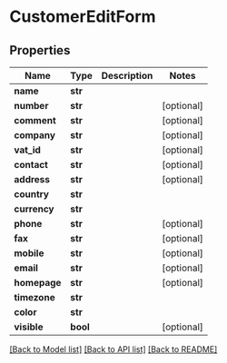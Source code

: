 # CustomerEditForm

## Properties
Name | Type | Description | Notes
------------ | ------------- | ------------- | -------------
**name** | **str** |  | 
**number** | **str** |  | [optional] 
**comment** | **str** |  | [optional] 
**company** | **str** |  | [optional] 
**vat_id** | **str** |  | [optional] 
**contact** | **str** |  | [optional] 
**address** | **str** |  | [optional] 
**country** | **str** |  | 
**currency** | **str** |  | 
**phone** | **str** |  | [optional] 
**fax** | **str** |  | [optional] 
**mobile** | **str** |  | [optional] 
**email** | **str** |  | [optional] 
**homepage** | **str** |  | [optional] 
**timezone** | **str** |  | 
**color** | **str** |  | 
**visible** | **bool** |  | [optional] 

[[Back to Model list]](../README.md#documentation-for-models) [[Back to API list]](../README.md#documentation-for-api-endpoints) [[Back to README]](../README.md)


